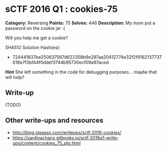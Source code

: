 # sCTF 2016 Q1 : cookies-75

**Category:** Reversing
**Points:** 75
**Solves:** 446
**Description:**
My mom put a password on the cookie jar :(

Will you help me get a cookie?


SHA512 Solution Hash(es):
* 724441837be250637567d622358b9e297aa20412774e32f2f9162137737618e7f3bf44f0ddef3744b95730ecf09a97aced

**Hint**
She left something in the code for debugging purposes... maybe that will help?


## Write-up

(TODO)

## Other write-ups and resources

* http://blog.oleaass.com/writeups/sctf-2016-cookies/
* https://sardinachanx.gitbooks.io/sctf-2016q1-write-ups/content/cookies_75_pts.html
